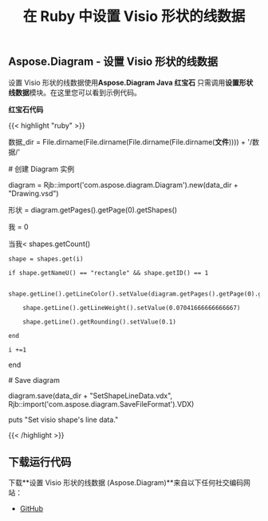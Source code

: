 ﻿---
title: 在 Ruby 中设置 Visio 形状的线数据
type: docs
weight: 140
url: /zh/java/set-visio-shape-s-line-data-in-ruby/
---
## **Aspose.Diagram - 设置 Visio 形状的线数据**
设置 Visio 形状的线数据使用**Aspose.Diagram Java 红宝石** 只需调用**设置形状线数据**模块。在这里您可以看到示例代码。

**红宝石代码**

{{< highlight "ruby" >}}

数据_dir = File.dirname(File.dirname(File.dirname(File.dirname(__文件__)))) + '/数据/'

\# 创建 Diagram 实例

diagram = Rjb::import('com.aspose.diagram.Diagram').new(data_dir + "Drawing.vsd")

形状 = diagram.getPages().getPage(0).getShapes()

我 = 0

当我< shapes.getCount()

    shape = shapes.get(i)

    if shape.getNameU() == "rectangle" && shape.getID() == 1

        shape.getLine().getLineColor().setValue(diagram.getPages().getPage(0).getShapes().getShape(1).getFill().getFillForegnd().getValue())

        shape.getLine().getLineWeight().setValue(0.07041666666666667)

        shape.getLine().getRounding().setValue(0.1)

    end

    i +=1

end

\# Save diagram

diagram.save(data_dir + "SetShapeLineData.vdx", Rjb::import('com.aspose.diagram.SaveFileFormat').VDX)

puts "Set visio shape's line data."

{{< /highlight >}}
## **下载运行代码**
下载**设置 Visio 形状的线数据 (Aspose.Diagram)**来自以下任何社交编码网站：

- [GitHub](https://github.com/asposediagram/Aspose.Diagram-for-Java/blob/master/Plugins/Aspose_Diagram_Java_for_Ruby/lib/asposediagramjava/Shapes/setshapelinedata.rb)
